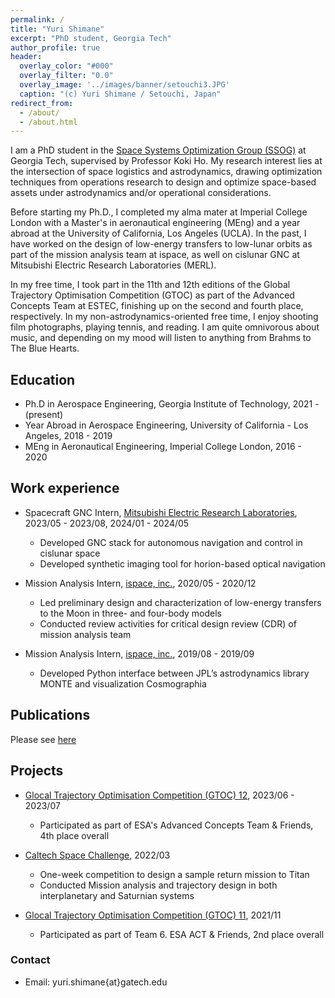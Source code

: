 ```yaml
---
permalink: /
title: "Yuri Shimane"
excerpt: "PhD student, Georgia Tech"
author_profile: true
header:
  overlay_color: "#000"
  overlay_filter: "0.0"
  overlay_image: '../images/banner/setouchi3.JPG'
  caption: "(c) Yuri Shimane / Setouchi, Japan"
redirect_from: 
  - /about/
  - /about.html
---
```


I am a PhD student in the [Space Systems Optimization Group (SSOG)](https://ssog.ae.gatech.edu/) at Georgia Tech, supervised by Professor Koki Ho. 
My research interest lies at the intersection of space logistics and astrodynamics, drawing optimization techniques from operations research to design and optimize space-based assets under astrodynamics and/or operational considerations. 

Before starting my Ph.D., I completed my alma mater at Imperial College London with a Master's in aeronautical engineering (MEng) and a year abroad at the University of California, Los Angeles (UCLA). 
In the past, I have worked on the design of low-energy transfers to low-lunar orbits as part of the mission analysis team at ispace, as well on cislunar GNC at Mitsubishi Electric Research Laboratories (MERL). 

In my free time, I took part in the 11th and 12th editions of the Global Trajectory Optimisation Competition (GTOC) as part of the Advanced Concepts Team at ESTEC, finishing up on the second and fourth place, respectively.
In my non-astrodynamics-oriented free time, I enjoy shooting film photographs, playing tennis, and reading. 
I am quite omnivorous about music, and depending on my mood will listen to anything from Brahms to The Blue Hearts. 


## Education

* Ph.D in Aerospace Engineering, Georgia Institute of Technology, 2021 - (present)
* Year Abroad in Aerospace Engineering, University of California - Los Angeles, 2018 - 2019
* MEng in Aeronautical Engineering, Imperial College London, 2016 - 2020

## Work experience

* Spacecraft GNC Intern, [Mitsubishi Electric Research Laboratories](https://www.merl.com/), 2023/05 - 2023/08, 2024/01 - 2024/05
  * Developed GNC stack for autonomous navigation and control in cislunar space
  * Developed synthetic imaging tool for horion-based optical navigation

* Mission Analysis Intern, [ispace, inc.](https://ispace-inc.com/), 2020/05 - 2020/12
  * Led preliminary design and characterization of low-energy transfers to the Moon in three- and four-body models
  * Conducted review activities for critical design review (CDR) of mission analysis team

* Mission Analysis Intern, [ispace, inc.](https://ispace-inc.com/), 2019/08 - 2019/09
  * Developed Python interface between JPL’s astrodynamics library MONTE and visualization Cosmographia

## Publications

Please see [here](/publications/)

## Projects

* [Glocal Trajectory Optimisation Competition (GTOC) 12](https://gtoc12.tsinghua.edu.cn/), 2023/06 - 2023/07
  * Participated as part of ESA's Advanced Concepts Team & Friends, 4th place overall

* [Caltech Space Challenge](https://www.spacechallenge.caltech.edu/description), 2022/03
  * One-week competition to design a sample return mission to Titan
  * Conducted Mission analysis and trajectory design in both interplanetary and Saturnian systems

* [Glocal Trajectory Optimisation Competition (GTOC) 11](https://gtoc11.nudt.edu.cn/GTOC?page=home), 2021/11
  * Participated as part of Team 6. ESA ACT & Friends, 2nd place overall


### Contact

- Email: yuri.shimane{at}gatech.edu
